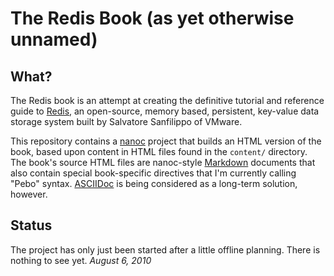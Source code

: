 The Redis Book (as yet otherwise unnamed)
=========================================

What?
-----

The Redis book is an attempt at creating the definitive tutorial and reference guide to [Redis](http://code.google.com/p/redis/), an open-source, 
memory based, persistent, key-value data storage system built by Salvatore Sanfilippo of VMware.

This repository contains a [nanoc](http://nanoc.stoneship.org/) project that builds an HTML version of the book, based
upon content in HTML files found in the `content/` directory. The book's source HTML files are nanoc-style [Markdown](http://daringfireball.net/projects/markdown/)
documents that also contain special book-specific directives that I'm currently calling "Pebo" syntax. [ASCIIDoc](http://www.methods.co.nz/asciidoc/)
is being considered as a long-term solution, however.

Status
------

The project has only just been started after a little offline planning. There is nothing to see yet. *August 6, 2010*